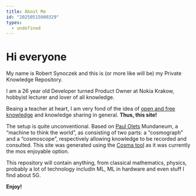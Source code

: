 ```yaml
---
title: About Me
id: "20250515000329"
types:
  - undefined
---
```


# Hi everyone

My name is Robert Synoczek and this is (or more like will be) my Private Knowledge Repository.

I am a 26 year old Developer turned Product Owner at Nokia Krakow, hobbyist lecturer and lover of all knowledge.

Beaing a teacher at heart, I am very fond of the idea of [open and free knowledge](https://okfn.org/en/) and knowledge sharing in general. **Thus, this site!**

The setup is quite unconventional. Based on [Paul Olets](https://pl.wikipedia.org/wiki/Paul_Otlet) Mundaneum, a “machine to think the world”, as consisting of two parts: a “cosmograph” and a “cosmoscope”, respectively allowing knowledge to be recorded and consulted.
This site was generated using the [Cosma tool](https://cosma.arthurperret.fr/) as it was currently the mos enjoyable option. 

This repository will contain anything, from classical mathematics, physics, probably a lot of technology includin ML, ML in hardware and even stuff I find about 5G.

**Enjoy!**


